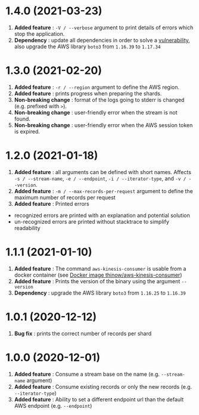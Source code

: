 # 1.4.0 (2021-03-23)

1. **Added feature** : `-V / --verbose` argument to print details of errors which stop the application.
2. **Dependency** : update all dependencies in order to solve a [vulnerability](https://github.com/advisories/GHSA-5phf-pp7p-vc2r),
    also upgrade the AWS library `boto3` from `1.16.39` to `1.17.34`

# 1.3.0 (2021-02-20)

1. **Added feature** : `-r / --region` argument to define the AWS region.
2. **Added feature** : prints progress when preparing the shards.
3. **Non-breaking change** : format of the logs going to stderr is changed (e.g. prefixed with `>`).
4. **Non-breaking change** : user-friendly error when the stream is not found.
5. **Non-breaking change** : user-friendly error when the AWS session token is expired.

# 1.2.0 (2021-01-18)

1. **Added feature** : all arguments can be defined with short names. Affects `-s / --stream-name`, `-e / --endpoint`,
   `-i / --iterator-type`, and `-v / --version`.
2. **Added feature** : `-m / --max-records-per-request` argument to define the maximum number of records per request
3. **Added feature** : Printed errors

* recognized errors are printed with an explanation and potential solution
* un-recognized errors are printed without stacktrace to simplify readability

# 1.1.1 (2021-01-10)

1. **Added feature** : The command `aws-kinesis-consumer` is usable from a docker container
   (see [Docker image thinow/aws-kinesis-consumer](https://hub.docker.com/r/thinow/aws-kinesis-consumer))
2. **Added feature** : Prints the version of the binary using the argument `--version`
3. **Dependency** : upgrade the AWS library `boto3` from `1.16.25` to `1.16.39`

# 1.0.1 (2020-12-12)

1. **Bug fix** : prints the correct number of records per shard

# 1.0.0 (2020-12-01)

1. **Added feature** : Consume a stream base on the name (e.g. `--stream-name` argument)
2. **Added feature** : Consume existing records or only the new records (e.g. `--iterator-type`)
3. **Added feature** : Ability to set a different endpoint url than the default AWS endpoint (e.g. `--endpoint`)
